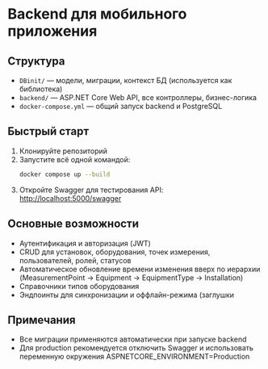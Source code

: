 # Backend для мобильного приложения

## Структура
- `DBinit/` — модели, миграции, контекст БД (используется как библиотека)
- `backend/` — ASP.NET Core Web API, все контроллеры, бизнес-логика
- `docker-compose.yml` — общий запуск backend и PostgreSQL

## Быстрый старт

1. Клонируйте репозиторий
2. Запустите всё одной командой:
   ```sh
   docker compose up --build
   ```
3. Откройте Swagger для тестирования API:
   [http://localhost:5000/swagger](http://localhost:5000/swagger)

## Основные возможности
- Аутентификация и авторизация (JWT)
- CRUD для установок, оборудования, точек измерения, пользователей, ролей, статусов
- Автоматическое обновление времени изменения вверх по иерархии (MeasurementPoint → Equipment → EquipmentType → Installation)
- Справочники типов оборудования
- Эндпоинты для синхронизации и оффлайн-режима (заглушки

## Примечания
- Все миграции применяются автоматически при запуске backend
- Для production рекомендуется отключить Swagger и использовать переменную окружения ASPNETCORE_ENVIRONMENT=Production